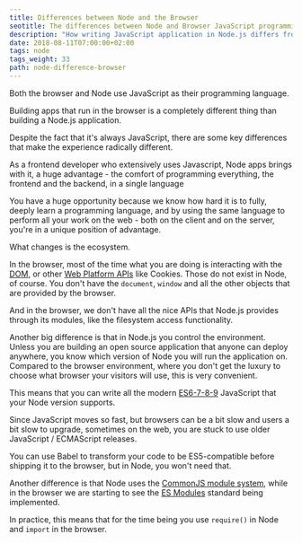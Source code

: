 ```yaml
---
title: Differences between Node and the Browser
seotitle: The differences between Node and Browser JavaScript programming
description: "How writing JavaScript application in Node.js differs from programming for the Web inside the browser"
date: 2018-08-11T07:00:00+02:00
tags: node
tags_weight: 33
path: node-difference-browser
---
```


Both the browser and Node use JavaScript as their programming language.

Building apps that run in the browser is a completely different thing than building a Node.js application.

Despite the fact that it's always JavaScript, there are some key differences that make the experience radically different.

As a frontend developer who extensively uses Javascript, Node apps brings with it, a huge advantage - the comfort of programming everything, the frontend and the backend, in a single language

You have a huge opportunity because we know how hard it is to fully, deeply learn a programming language, and by using the same language to perform all your work on the web - both on the client and on the server, you're in a unique position of advantage.

What changes is the ecosystem.

In the browser, most of the time what you are doing is interacting with the [DOM](https://flaviocopes.com/dom/), or other [Web Platform APIs](https://flaviocopes.com/web-platform/) like Cookies. Those do not exist in Node, of course. You don't have the `document`, `window` and all the other objects that are provided by the browser.

And in the browser, we don't have all the nice APIs that Node.js provides through its modules, like the filesystem access functionality.

Another big difference is that in Node.js you control the environment. Unless you are building an open source application that anyone can deploy anywhere, you know which version of Node you will run the application on. Compared to the browser environment, where you don't get the luxury to choose what browser your visitors will use, this is very convenient.

This means that you can write all the modern [ES6-7-8-9](https://flaviocopes.com/ecmascript/) JavaScript that your Node version supports.

Since JavaScript moves so fast, but browsers can be a bit slow and users a bit slow to upgrade, sometimes on the web, you are stuck to use older JavaScript / ECMAScript releases.

You can use Babel to transform your code to be ES5-compatible before shipping it to the browser, but in Node, you won't need that.

Another difference is that Node uses the [CommonJS module system](https://flaviocopes.com/commonjs/), while in the browser we are starting to see the [ES Modules](https://flaviocopes.com/es-modules/) standard being implemented.

In practice, this means that for the time being you use `require()` in Node and `import` in the browser.
